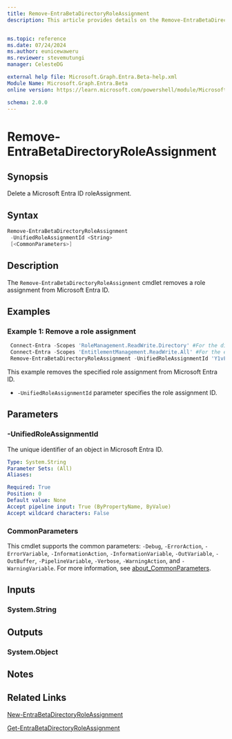 ```yaml
---
title: Remove-EntraBetaDirectoryRoleAssignment
description: This article provides details on the Remove-EntraBetaDirectoryRoleAssignment command.


ms.topic: reference
ms.date: 07/24/2024
ms.author: eunicewaweru
ms.reviewer: stevemutungi
manager: CelesteDG

external help file: Microsoft.Graph.Entra.Beta-help.xml
Module Name: Microsoft.Graph.Entra.Beta
online version: https://learn.microsoft.com/powershell/module/Microsoft.Graph.Entra.Beta/Remove-EntraBetaDirectoryRoleAssignment

schema: 2.0.0
---
```


# Remove-EntraBetaDirectoryRoleAssignment

## Synopsis

Delete a Microsoft Entra ID roleAssignment.

## Syntax

```powershell
Remove-EntraBetaDirectoryRoleAssignment 
 -UnifiedRoleAssignmentId <String> 
 [<CommonParameters>]
```

## Description

The `Remove-EntraBetaDirectoryRoleAssignment` cmdlet removes a role assignment from Microsoft Entra ID.

## Examples

### Example 1: Remove a role assignment

```powershell
 Connect-Entra -Scopes 'RoleManagement.ReadWrite.Directory' #For the directory (Microsoft Entra ID) provider
 Connect-Entra -Scopes 'EntitlementManagement.ReadWrite.All' #For the entitlement management provider
 Remove-EntraBetaDirectoryRoleAssignment -UnifiedRoleAssignmentId 'Y1vFBcN4i0e3ngdNDocmngJAWGnAbFVAnJQyBBLv1lM-1'
```

This example removes the specified role assignment from Microsoft Entra ID.

- `-UnifiedRoleAssignmentId` parameter specifies the role assignment ID.

## Parameters

### -UnifiedRoleAssignmentId

The unique identifier of an object in Microsoft Entra ID.

```yaml
Type: System.String
Parameter Sets: (All)
Aliases:

Required: True
Position: 0
Default value: None
Accept pipeline input: True (ByPropertyName, ByValue)
Accept wildcard characters: False
```

### CommonParameters

This cmdlet supports the common parameters: `-Debug`, `-ErrorAction`, `-ErrorVariable`, `-InformationAction`, `-InformationVariable`, `-OutVariable`, `-OutBuffer`, `-PipelineVariable`, `-Verbose`, `-WarningAction`, and `-WarningVariable`. For more information, see [about_CommonParameters](https://go.microsoft.com/fwlink/?LinkID=113216).

## Inputs

### System.String

## Outputs

### System.Object

## Notes

## Related Links

[New-EntraBetaDirectoryRoleAssignment](New-EntraBetaDirectoryRoleAssignment.md)

[Get-EntraBetaDirectoryRoleAssignment](Get-EntraBetaDirectoryRoleAssignment.md)
